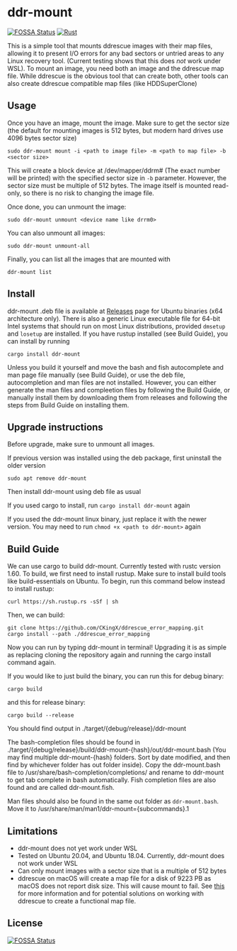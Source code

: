 # ddr-mount
[![FOSSA Status](https://app.fossa.com/api/projects/git%2Bgithub.com%2FCKingX%2Fddrescue_error_mapping.svg?type=shield)](https://app.fossa.com/projects/git%2Bgithub.com%2FCKingX%2Fddrescue_error_mapping?ref=badge_shield)
[![Rust](https://github.com/CKingX/ddrescue_error_mapping/actions/workflows/rust.yml/badge.svg)](https://github.com/CKingX/ddrescue_error_mapping/actions/workflows/rust.yml)

This is a simple tool that mounts ddrescue images with their map files, allowing it to present I/O errors for any bad sectors or untried areas to any Linux recovery tool. (Current testing shows that this does *not* work under WSL). To mount an image, you need both an image and the ddrescue map file. While ddrescue is the obvious tool that can create both, other tools can also create ddrescue compatible map files (like HDDSuperClone)

## Usage
Once you have an image, mount the image. Make sure to get the sector size (the default for mounting images is 512 bytes, but modern hard drives use 4096 bytes sector size)
```
sudo ddr-mount mount -i <path to image file> -m <path to map file> -b <sector size>
```

This will create a block device at /dev/mapper/ddrm# (The exact number will be printed) with the specified sector size in `-b` parameter. However, the sector size must be multiple of 512 bytes. The image itself is mounted read-only, so there is no risk to changing the image file.

Once done, you can unmount the image:
```
sudo ddr-mount unmount <device name like drrm0>
```
You can also unmount all images:
```
sudo ddr-mount unmount-all
```
Finally, you can list all the images that are mounted with
```
ddr-mount list
```

## Install
ddr-mount .deb file is available at [Releases](https://github.com/CKingX/ddrescue_error_mapping/releases) page for Ubuntu binaries (x64 architecture only). There is also a generic Linux executable file for 64-bit Intel systems that should run on most Linux distributions, provided `dmsetup` and `losetup` are installed. If you have rustup installed (see Build Guide), you can install by running
```
cargo install ddr-mount
```

Unless you build it yourself and move the bash and fish autocomplete and man page file manually (see Build Guide), or use the deb file, autocompletion and man files are not installed. However, you can either generate the man files and compleetion files by following the Build Guide, or manually install them by downloading them from releases and following the steps from Build Guide on installing them.

## Upgrade instructions
Before upgrade, make sure to unmount all images.

If previous version was installed using the deb package, first uninstall the older version
```
sudo apt remove ddr-mount
```
Then install ddr-mount using deb file as usual

If you used cargo to install, run `cargo install ddr-mount` again

If you used the ddr-mount linux binary, just replace it with the newer version. You may need to run `chmod +x <path to ddr-mount>` again

## Build Guide
We can use cargo to build ddr-mount. Currently tested with rustc version 1.60. To build, we first need to install rustup. Make sure to install build tools like build-essentials on Ubuntu. To begin, run this command below instead to install rustup:
```
curl https://sh.rustup.rs -sSf | sh
```
Then, we can build:
```
git clone https://github.com/CKingX/ddrescue_error_mapping.git
cargo install --path ./ddrescue_error_mapping
```
Now you can run by typing ddr-mount in terminal! Upgrading it is as simple as replacing cloning the repository again and running the cargo install command again.

If you would like to just build the binary, you can run this for debug binary:
```
cargo build
```
and this for release binary:
```
cargo build --release
```
You should find output in ./target/{debug/release}/ddr-mount

The bash-completion files should be found in ./target/{debug/release}/build/ddr-mount-{hash}/out/ddr-mount.bash (You may find multiple ddr-mount-{hash} folders. Sort by date modified, and then find by whichever folder has out folder inside). Copy the ddr-mount.bash file to /usr/share/bash-completion/completions/ and rename to ddr-mount to get tab complete in bash automatically. Fish completion files are also found and are called ddr-mount.fish.

Man files should also be found in the same out folder as `ddr-mount.bash`. Move it to /usr/share/man/man1/ddr-mount={subcommands}.1

## Limitations
* ddr-mount does not yet work under WSL
* Tested on Ubuntu 20.04, and Ubuntu 18.04. Currently, ddr-mount does not work under WSL
* Can only mount images with a sector size that is a multiple of 512 bytes
* ddrescue on macOS will create a map file for a disk of 9223 PB as macOS does not report disk size. This will cause mount to fail. See [this](https://www.mail-archive.com/bug-ddrescue@gnu.org/msg02081.html) for more information and for potential solutions on working with ddrescue to create a functional map file.


## License
[![FOSSA Status](https://app.fossa.com/api/projects/git%2Bgithub.com%2FCKingX%2Fddrescue_error_mapping.svg?type=large)](https://app.fossa.com/projects/git%2Bgithub.com%2FCKingX%2Fddrescue_error_mapping?ref=badge_large)
